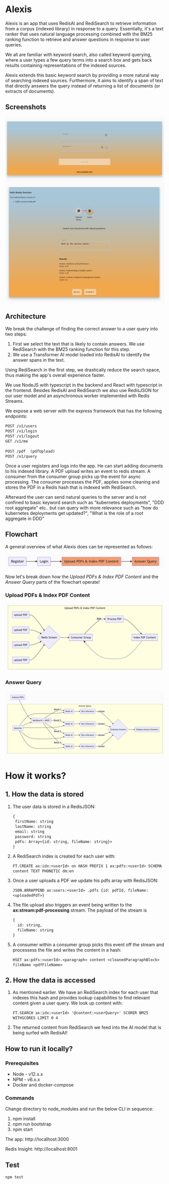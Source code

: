 # Alexis

Alexis is an app that uses RedisAI and RediSearch to retrieve information from a corpus (indexed library) in response to a query. Essentially, it's a text ranker that uses natural language processing combined with the BM25 ranking function to retrieve and answer questions in response to user queries.

We all are familiar with keyword search, also called keyword querying, where a user types a few query terms into a search box and gets back results containing representations of the indexed sources.

Alexis extends this basic keyword search by providing a more natural way of searching indexed sources. Furthermore, it aims to identify a span of text that directly answers the query instead of returning a list of documents (or extracts of documents).

## Screenshots

![Login](https://github.com/neurocode-io/alexis/raw/main/docs/login.png)
![How it works](https://github.com/neurocode-io/alexis/raw/main/docs/answer.png)

## Architecture

We break the challenge of finding the correct answer to a user query into two steps:

1. First we select the text that is likely to contain answers. We use RediSearch with the BM25 ranking function for this step.
2. We use a Transformer AI model loaded into RedisAI to identify the answer spans in the text.

Using RediSearch in the first step, we drastically reduce the search space, thus making the app's overall experience faster.


We use NodeJS with typescript in the backend and React with typescript in the frontend. Besides RedisAI and RediSearch we also use RedisJSON for our user model and an asynchronous worker implemented with Redis Streams.

We expose a web server with the express framework that has the following endpoints:

```
POST /v1/users
POST /v1/login
POST /v1/logout
GET /v1/me

POST /pdf  (pdfUpload)
POST /v1/query
```

Once a user registers and logs into the app. He can start adding documents to his indexed library.
A PDF upload writes an event to redis stream. A consumer from the consumer group picks up the event for async processing. The consumer processes the PDF, applies some cleaning and stores the PDF in a Redis hash that is indexed with RediSearch.

Afterward the user can send natural queries to the server and is not confined to basic keyword search such as "kubernetes deployments", "DDD root aggregate" etc.. but can query with more relevance such as "how do kubernetes deployments get updated?", "What is the role of a root aggregate in DDD"


## Flowchart

A general overview of what Alexis does can be represented as follows:

![general overview](https://github.com/neurocode-io/alexis/raw/main/docs/general-overview.png)

Now let's break down how the *Upload PDFs & Index PDF Content* and the *Answer Query* parts of the flowchart operate! 

### Upload PDFs & Index PDF Content

![upload and index](https://github.com/neurocode-io/alexis/raw/main/docs/upload-and-index.png)

### Answer Query

![answer query](https://github.com/neurocode-io/alexis/raw/main/docs/answer-query.png)



# How it works?

## 1. How the data is stored

1. The user data is stored in a RedisJSON:

   ```
   {
    firstName: string
    lastName: string
    email: string
    password: string
    pdfs: Array<{id: string, fileName: string}>
   }
   ```

2. A RediSearch index is created for each user with:
   
   ```
   FT.CREATE ax:idx:<userId> on HASH PREFIX 1 ax:pdfs:<userId> SCHEMA content TEXT PHONETIC dm:en
   ```

3. Once a user uploads a PDF we update his pdfs array with RedisJSON:
   ```
   JSON.ARRAPPEND ax:users:<userId> .pdfs {id: pdfId, fileName: <uploadedPdf>}
   ```


4. The file upload also triggers an event being written to the **ax:stream:pdf-processing** stream. The payload of the stream is
   
   ```
   {
     id: string,
     fileName: string
   }
   ```

4. A consumer within a consumer group picks this event off the stream and processess the file and writes the content in a hash:

   ```
   HSET ax:pdfs:<userId>.<paragraph> content <cleanedParagraphBlock> fileName <pdfFileName>
   ```

## 2. How the data is accessed

1. As mentioned earlier. We have an RediSearch index for each user that indexes this hash and provides lookup capabilities to find relevant content given a user query. We look up content with:

   ```
   FT.SEARCH ax:idx:<userId> '@content:<userQuery>' SCORER BM25 WITHSCORES LIMIT 0 4
   ```

2. The returned content from RediSearch we feed into the AI model that is being surfed with RedisAI!



## How to run it locally?

### Prerequisites
- Node - v12.x.x
- NPM - v6.x.x
- Docker and docker-compose

### Commands

Change directory to node_modules and run the below CLI in sequence:

1. npm install
2. npm run bootstrap 
3. npm start


The app: http://localhost:3000

Redis Insight: http://localhost:8001

## Test

```
npm test
```

